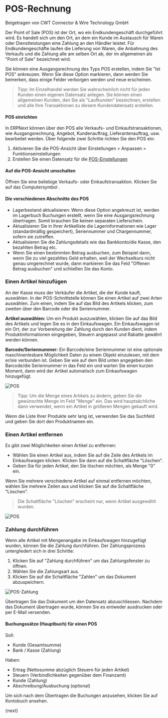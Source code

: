 # POS-Rechnung
<span class="text-muted contributed-by">Beigetragen von CWT Connector & Wire Technology GmbH</span>

Der Point of Sale (POS) ist der Ort, wo ein Endkundengeschäft durchgeführt wird. Es handelt sich um den Ort, an dem ein Kunde im Austausch für Waren oder Dienstleistungen eine Zahlung an den Händler leistet. Für Endkundengeschäfte laufen die Lieferung von Waren, die Anbahnung des Verkaufs und die Zahlung alle am selben Ort ab, der im allgemeinen als "Point of Sale" bezeichnet wird.

Sie können eine Ausgangsrechnung des Typs POS erstellen, indem Sie "Ist POS" ankreuzen. Wenn Sie diese Option markieren, dann werden Sie bemerken, dass einige Felder verborgen werden und neue erscheinen.

> Tipp: Im Einzelhandel werden Sie wahrscheinlich nicht für jeden Kunden einen eigenen Datensatz anlegen. Sie können einen allgemeinen Kunden, den Sie als "Laufkunden" bezeichnen, erstellen und alle Ihre Transaktionen zu diesem Kundendatensatz erstellen.

#### POS einrichten

In ERPNext können über den POS alle Verkaufs- und Einkaufstransaktionen, wie Ausgangsrechnung, Angebot, Kundenauftrag, Lieferantenauftrag, usw. bearbeitet werden. Über folgende zwei Schritte richten Sie den POS ein:

1. Aktivieren Sie die POS-Ansicht über Einstellungen > Anpassen > Funktionseinstellungen
2. Erstellen Sie einen Datensatz für die [POS-Einstellungen]({{docs_base_url}}/user/manual/en/setting-up/pos-setting.html)

#### Auf die POS-Ansicht umschalten

Öffnen Sie eine beliebige Verkaufs- oder Einkaufstransaktion. Klicken Sie auf das Computersymbol <i class="icon-desktop"></i>.

#### Die verschiedenen Abschnitte des POS

* Lagerbestand aktualisieren: Wenn diese Option angekreuzt ist, werden im Lagerbuch Buchungen erstellt, wenn Sie eine Ausgangsrechnung übertragen. Somit brauchen Sie keinen separaten Lieferschein.
* Aktualisieren Sie in Ihrer Artikelliste die Lagerinformationen wie Lager (standardmäßig gespeichert), Seriennummer und Chargennummer, sofern sie zutreffen.
* Aktualisieren Sie die Zahlungsdetails wie das Bankkonto/die Kasse, den bezahlten Betrag etc.
* Wenn Sie einen bestimmten Betrag ausbuchen, zum Beispiel dann, wenn Sie zu viel gezahltes Geld erhalten, weil der Wechselkurs nicht genau umgerechnet wurde, dann markieren Sie das Feld "Offenen Betrag ausbuchen" und schließen Sie das Konto.

### Einen Artikel hinzufügen

An der Kasse muss der Verkäufer die Artikel, die der Kunde kauft, auswählen. In der POS-Schnittstelle können Sie einen Artikel auf zwei Arten auswählen. Zum einen, indem Sie auf das Bild des Artikels klicken, zum zweiten über den Barcode oder die Seriennummer.

**Artikel auswählen:** Um ein Produkt auszuwählen, klicken Sie auf das Bild des Artikels und legen Sie es in den Einkaufswagen. Ein Einkaufswagen ist ein Ort, der zur Vorbereitung der Zahlung durch den Kunden dient, indem Produktinformationen eingegeben, Steuern angepasst und Rabatte gewährt werden können.

**Barcode/Seriennummer:** Ein Barcode/eine Seriennummer ist eine optionale maschinenlesbare Möglichkeit Daten zu einem Objekt einzulesen, mit dem er/sie verbunden ist. Geben Sie wie auf dem Bild unten angegeben den Barcode/die Seriennummer in das Feld ein und warten Sie einen kurzen Moment, dann wird der Artikel automatisch zum Einkaufswagen hinzugefügt.

![POS]({{docs_base_url}}/assets/old_images/erpnext/pos-add-item.png)

> Tipp: Um die Menge eines Artikels zu ändern, geben Sie die gewünschte Menge im Feld "Menge" ein. Das wird hauptsächliche dann verwendet, wenn ein Artikel in größeren Mengen gekauft wird.

Wenn die Liste Ihrer Produkte sehr lang ist, verwenden Sie das Suchfeld und geben Sie dort den Produktnamen ein.

### Einen Artikel entfernen

Es gibt zwei Möglichkeiten einen Artikel zu entfernen:

* Wählen Sie einen Artikel aus, indem Sie auf die Zeile des Artikels im Einkaufswagen klicken. Klicken Sie dann auf die Schaltfläche "Löschen".
* Geben Sie für jeden Artikel, den Sie löschen möchten, als Menge "0" ein.

Wenn Sie mehrere verschiedene Artikel auf einmal entfernen möchten, wählen Sie mehrere Zeilen aus und klicken Sie auf die Schaltfläche "Löschen".

> Die Schaltfläche "Löschen" erscheint nur, wenn Artikel ausgewählt wurden.

![POS]({{docs_base_url}}/assets/old_images/erpnext/pos-remove-item.png)

### Zahlung durchführen

Wenn alle Artikel mit Mengenangabe im Einkaufswagen hinzugefügt wurden, können Sie die Zahlung durchführen. Der Zahlungsprozess untergliedert sich in drei Schritte:

1. Klicken Sie auf "Zahlung durchführen" um das Zahlungsfenster zu öffnen.
2. Wählen Sie die Zahlungsart aus.
3. Klicken Sie auf die Schaltfläche "Zahlen" um das Dokument abzuspeichern.

![POS-Zahlung]({{docs_base_url}}/assets/old_images/erpnext/pos-make-payment.png)

Übertragen Sie das Dokument um den Datensatz abzuschliessen. Nachdem das Dokument übertragen wurde, können Sie es entweder ausdrucken oder per E-Mail versenden.

#### Buchungssätze (Hauptbuch) für einen POS

Soll:

* Kunde (Gesamtsumme)
* Bank / Kasse (Zahlung)

Haben:

* Ertrag (Nettosumme abzüglich Steuern für jeden Artikel)
* Steuern (Verbindlichkeiten gegenüber dem Finanzamt)
* Kunde (Zahlung)
* Abschreibung/Ausbuchung (optional)

Um sich nach dem Übertragen die Buchungen anzusehen, klicken Sie auf Kontobuch ansehen.

{next}

